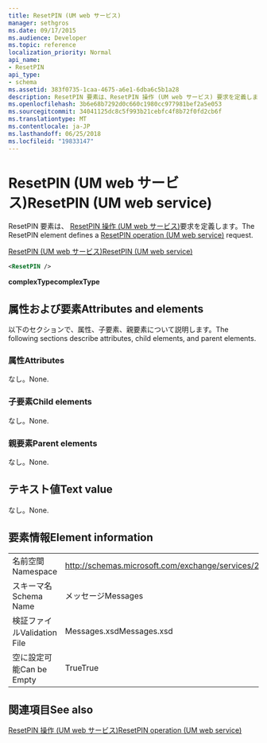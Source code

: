 ```yaml
---
title: ResetPIN (UM web サービス)
manager: sethgros
ms.date: 09/17/2015
ms.audience: Developer
ms.topic: reference
localization_priority: Normal
api_name:
- ResetPIN
api_type:
- schema
ms.assetid: 383f0735-1caa-4675-a6e1-6dba6c5b1a28
description: ResetPIN 要素は、ResetPIN 操作 (UM web サービス) 要求を定義します。
ms.openlocfilehash: 3b6e68b7292d0c660c1980cc977981bef2a5e053
ms.sourcegitcommit: 34041125dc8c5f993b21cebfc4f8b72f0fd2cb6f
ms.translationtype: MT
ms.contentlocale: ja-JP
ms.lasthandoff: 06/25/2018
ms.locfileid: "19833147"
---
```

# <a name="resetpin-um-web-service"></a><span data-ttu-id="f4ad2-103">ResetPIN (UM web サービス)</span><span class="sxs-lookup"><span data-stu-id="f4ad2-103">ResetPIN (UM web service)</span></span>

<span data-ttu-id="f4ad2-104">ResetPIN 要素は、 [ResetPIN 操作 (UM web サービス)](resetpin-operation-um-web-service.md)要求を定義します。</span><span class="sxs-lookup"><span data-stu-id="f4ad2-104">The ResetPIN element defines a [ResetPIN operation (UM web service)](resetpin-operation-um-web-service.md) request.</span></span> 
  
[<span data-ttu-id="f4ad2-105">ResetPIN (UM web サービス)</span><span class="sxs-lookup"><span data-stu-id="f4ad2-105">ResetPIN (UM web service)</span></span>](resetpin-um-web-service.md)
  
```xml
<ResetPIN />
```

 <span data-ttu-id="f4ad2-106">**complexType**</span><span class="sxs-lookup"><span data-stu-id="f4ad2-106">**complexType**</span></span>
## <a name="attributes-and-elements"></a><span data-ttu-id="f4ad2-107">属性および要素</span><span class="sxs-lookup"><span data-stu-id="f4ad2-107">Attributes and elements</span></span>

<span data-ttu-id="f4ad2-108">以下のセクションで、属性、子要素、親要素について説明します。</span><span class="sxs-lookup"><span data-stu-id="f4ad2-108">The following sections describe attributes, child elements, and parent elements.</span></span>
  
### <a name="attributes"></a><span data-ttu-id="f4ad2-109">属性</span><span class="sxs-lookup"><span data-stu-id="f4ad2-109">Attributes</span></span>

<span data-ttu-id="f4ad2-110">なし。</span><span class="sxs-lookup"><span data-stu-id="f4ad2-110">None.</span></span>
  
### <a name="child-elements"></a><span data-ttu-id="f4ad2-111">子要素</span><span class="sxs-lookup"><span data-stu-id="f4ad2-111">Child elements</span></span>

<span data-ttu-id="f4ad2-112">なし。</span><span class="sxs-lookup"><span data-stu-id="f4ad2-112">None.</span></span>
  
### <a name="parent-elements"></a><span data-ttu-id="f4ad2-113">親要素</span><span class="sxs-lookup"><span data-stu-id="f4ad2-113">Parent elements</span></span>

<span data-ttu-id="f4ad2-114">なし。</span><span class="sxs-lookup"><span data-stu-id="f4ad2-114">None.</span></span>
  
## <a name="text-value"></a><span data-ttu-id="f4ad2-115">テキスト値</span><span class="sxs-lookup"><span data-stu-id="f4ad2-115">Text value</span></span>

<span data-ttu-id="f4ad2-116">なし。</span><span class="sxs-lookup"><span data-stu-id="f4ad2-116">None.</span></span>
  
## <a name="element-information"></a><span data-ttu-id="f4ad2-117">要素情報</span><span class="sxs-lookup"><span data-stu-id="f4ad2-117">Element information</span></span>

|||
|:-----|:-----|
|<span data-ttu-id="f4ad2-118">名前空間</span><span class="sxs-lookup"><span data-stu-id="f4ad2-118">Namespace</span></span>  <br/> |http://schemas.microsoft.com/exchange/services/2006/messages  <br/> |
|<span data-ttu-id="f4ad2-119">スキーマ名</span><span class="sxs-lookup"><span data-stu-id="f4ad2-119">Schema Name</span></span>  <br/> |<span data-ttu-id="f4ad2-120">メッセージ</span><span class="sxs-lookup"><span data-stu-id="f4ad2-120">Messages</span></span>  <br/> |
|<span data-ttu-id="f4ad2-121">検証ファイル</span><span class="sxs-lookup"><span data-stu-id="f4ad2-121">Validation File</span></span>  <br/> |<span data-ttu-id="f4ad2-122">Messages.xsd</span><span class="sxs-lookup"><span data-stu-id="f4ad2-122">Messages.xsd</span></span>  <br/> |
|<span data-ttu-id="f4ad2-123">空に設定可能</span><span class="sxs-lookup"><span data-stu-id="f4ad2-123">Can be Empty</span></span>  <br/> |<span data-ttu-id="f4ad2-124">True</span><span class="sxs-lookup"><span data-stu-id="f4ad2-124">True</span></span>  <br/> |
   
## <a name="see-also"></a><span data-ttu-id="f4ad2-125">関連項目</span><span class="sxs-lookup"><span data-stu-id="f4ad2-125">See also</span></span>



[<span data-ttu-id="f4ad2-126">ResetPIN 操作 (UM web サービス)</span><span class="sxs-lookup"><span data-stu-id="f4ad2-126">ResetPIN operation (UM web service)</span></span>](resetpin-operation-um-web-service.md)

